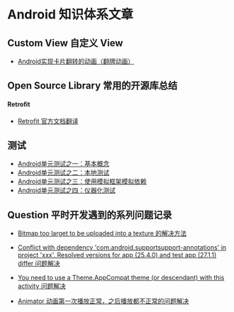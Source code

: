 # Android 知识体系文章




## Custom View 自定义 View
* [Android实现卡片翻转的动画（翻牌动画）](https://github.com/ZhangMiao147/android_learning_notes/blob/master/view/Android%E5%AE%9E%E7%8E%B0%E5%8D%A1%E7%89%87%E7%BF%BB%E8%BD%AC%E7%9A%84%E5%8A%A8%E7%94%BB%EF%BC%88%E7%BF%BB%E7%89%8C%E5%8A%A8%E7%94%BB%EF%BC%89.md)



## Open Source Library 常用的开源库总结

#### Retrofit
* [Retrofit 官方文档翻译](https://github.com/ZhangMiao147/android_learning_notes/blob/master/OpenSourceLibrary/Retrofit%E5%AE%98%E6%96%B9%E6%96%87%E6%A1%A3%E7%BF%BB%E8%AF%91.md)

## 测试
* [Android单元测试之一：基本概念](https://github.com/ZhangMiao147/android_learning_notes/blob/master/test/Android%E5%8D%95%E5%85%83%E6%B5%8B%E8%AF%95%E4%B9%8B%E4%B8%80%EF%BC%9A%E5%9F%BA%E6%9C%AC%E6%A6%82%E5%BF%B5.md)
* [Android单元测试之二：本地测试](https://github.com/ZhangMiao147/android_learning_notes/blob/master/test/Android%E5%8D%95%E5%85%83%E6%B5%8B%E8%AF%95%E4%B9%8B%E4%BA%8C%EF%BC%9A%E6%9C%AC%E5%9C%B0%E6%B5%8B%E8%AF%95.md)
* [Android单元测试之三：使用模拟框架模拟依赖](https://github.com/ZhangMiao147/android_learning_notes/blob/master/test/Android%E5%8D%95%E5%85%83%E6%B5%8B%E8%AF%95%E4%B9%8B%E4%B8%89%EF%BC%9A%E4%BD%BF%E7%94%A8%E6%A8%A1%E6%8B%9F%E6%A1%86%E6%9E%B6%E6%A8%A1%E6%8B%9F%E4%BE%9D%E8%B5%96.md)
* [Android单元测试之四：仪器化测试](https://github.com/ZhangMiao147/android_learning_notes/blob/master/test/Android%E5%8D%95%E5%85%83%E6%B5%8B%E8%AF%95%E4%B9%8B%E5%9B%9B%EF%BC%9A%E4%BB%AA%E5%99%A8%E5%8C%96%E6%B5%8B%E8%AF%95.md)

## Question 平时开发遇到的系列问题记录

* [Bitmap too larget to be uploaded into a texture 的解决方法](https://github.com/ZhangMiao147/android_learning_notes/blob/master/question/Bitmap%20too%20larget%20to%20be%20uploaded%20into%20a%20texture%E7%9A%84%E8%A7%A3%E5%86%B3%E6%96%B9%E6%B3%95.md)

* [Conflict with dependency 'com.android.supportsupport-annotations' in project 'xxx'. Resolved versions for app (25.4.0) and test app (27.1.1) differ 问题解决](https://github.com/ZhangMiao147/android_learning_notes/blob/master/question/Conflict%20with%20dependency%20'com.android.supportsupport-annotations'%20in%20project%20'xxx'.%20Resolved%20versions%20for%20app%20(25.4.0)%20and%20test%20app%20(27.1.1)%20differ%E9%97%AE%E9%A2%98%E8%A7%A3%E5%86%B3.md)

* [You need to use a Theme.AppCompat theme (or descendant) with this activity 问题解决](https://github.com/ZhangMiao147/android_learning_notes/blob/master/question/You%20need%20to%20use%20a%20Theme.AppCompat%20theme%20(or%20descendant)%20with%20this%20activity%20%E9%97%AE%E9%A2%98%E8%A7%A3%E5%86%B3.md)

* [Animator 动画第一次播放正常，之后播放都不正常的问题解决](https://github.com/ZhangMiao147/android_learning_notes/blob/master/question/Animator%E5%8A%A8%E7%94%BB%E7%AC%AC%E4%B8%80%E6%AC%A1%E6%92%AD%E6%94%BE%E6%AD%A3%E5%B8%B8%EF%BC%8C%E4%B9%8B%E5%90%8E%E9%83%BD%E4%B8%8D%E6%AD%A3%E5%B8%B8%E7%9A%84%E8%A7%A3%E5%86%B3.md)



